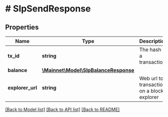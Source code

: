 # # SlpSendResponse

## Properties

Name | Type | Description | Notes
------------ | ------------- | ------------- | -------------
**tx_id** | **string** | The hash of a transaction | [optional] 
**balance** | [**\Mainnet\Model\SlpBalanceResponse**](SlpBalanceResponse.md) |  | [optional] 
**explorer_url** | **string** | Web url to a transaction on a block explorer | [optional] 

[[Back to Model list]](../../README.md#documentation-for-models) [[Back to API list]](../../README.md#documentation-for-api-endpoints) [[Back to README]](../../README.md)


